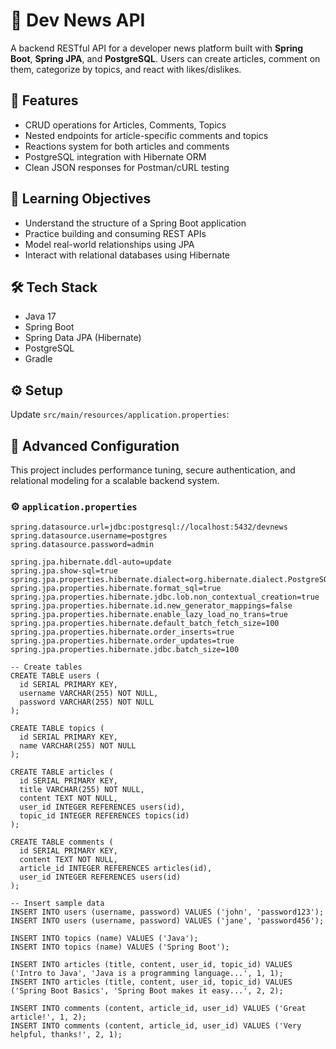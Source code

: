 # 📰 Dev News API

A backend RESTful API for a developer news platform built with **Spring Boot**, **Spring JPA**, and **PostgreSQL**. Users can create articles, comment on them, categorize by topics, and react with likes/dislikes.

## 🚀 Features

- CRUD operations for Articles, Comments, Topics
- Nested endpoints for article-specific comments and topics
- Reactions system for both articles and comments
- PostgreSQL integration with Hibernate ORM
- Clean JSON responses for Postman/cURL testing

## 🧠 Learning Objectives

- Understand the structure of a Spring Boot application
- Practice building and consuming REST APIs
- Model real-world relationships using JPA
- Interact with relational databases using Hibernate

## 🛠️ Tech Stack

- Java 17
- Spring Boot
- Spring Data JPA (Hibernate)
- PostgreSQL
- Gradle

## ⚙️ Setup

Update `src/main/resources/application.properties`:

## 🔐 Advanced Configuration

This project includes performance tuning, secure authentication, and relational modeling for a scalable backend system.

### ⚙️ `application.properties`

```properties
spring.datasource.url=jdbc:postgresql://localhost:5432/devnews
spring.datasource.username=postgres
spring.datasource.password=admin

spring.jpa.hibernate.ddl-auto=update
spring.jpa.show-sql=true
spring.jpa.properties.hibernate.dialect=org.hibernate.dialect.PostgreSQLDialect
spring.jpa.properties.hibernate.format_sql=true
spring.jpa.properties.hibernate.jdbc.lob.non_contextual_creation=true
spring.jpa.properties.hibernate.id.new_generator_mappings=false
spring.jpa.properties.hibernate.enable_lazy_load_no_trans=true
spring.jpa.properties.hibernate.default_batch_fetch_size=100
spring.jpa.properties.hibernate.order_inserts=true
spring.jpa.properties.hibernate.order_updates=true
spring.jpa.properties.hibernate.jdbc.batch_size=100

-- Create tables
CREATE TABLE users (
  id SERIAL PRIMARY KEY,
  username VARCHAR(255) NOT NULL,
  password VARCHAR(255) NOT NULL
);

CREATE TABLE topics (
  id SERIAL PRIMARY KEY,
  name VARCHAR(255) NOT NULL
);

CREATE TABLE articles (
  id SERIAL PRIMARY KEY,
  title VARCHAR(255) NOT NULL,
  content TEXT NOT NULL,
  user_id INTEGER REFERENCES users(id),
  topic_id INTEGER REFERENCES topics(id)
);

CREATE TABLE comments (
  id SERIAL PRIMARY KEY,
  content TEXT NOT NULL,
  article_id INTEGER REFERENCES articles(id),
  user_id INTEGER REFERENCES users(id)
);

-- Insert sample data
INSERT INTO users (username, password) VALUES ('john', 'password123');
INSERT INTO users (username, password) VALUES ('jane', 'password456');

INSERT INTO topics (name) VALUES ('Java');
INSERT INTO topics (name) VALUES ('Spring Boot');

INSERT INTO articles (title, content, user_id, topic_id) VALUES ('Intro to Java', 'Java is a programming language...', 1, 1);
INSERT INTO articles (title, content, user_id, topic_id) VALUES ('Spring Boot Basics', 'Spring Boot makes it easy...', 2, 2);

INSERT INTO comments (content, article_id, user_id) VALUES ('Great article!', 1, 2);
INSERT INTO comments (content, article_id, user_id) VALUES ('Very helpful, thanks!', 2, 1);


